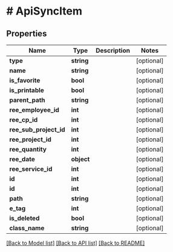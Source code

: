# # ApiSyncItem

## Properties

Name | Type | Description | Notes
------------ | ------------- | ------------- | -------------
**type** | **string** |  | [optional]
**name** | **string** |  | [optional]
**is_favorite** | **bool** |  | [optional]
**is_printable** | **bool** |  | [optional]
**parent_path** | **string** |  | [optional]
**ree_employee_id** | **int** |  | [optional]
**ree_cp_id** | **int** |  | [optional]
**ree_sub_project_id** | **int** |  | [optional]
**ree_project_id** | **int** |  | [optional]
**ree_quantity** | **int** |  | [optional]
**ree_date** | **object** |  | [optional]
**ree_service_id** | **int** |  | [optional]
**id** | **int** |  | [optional]
**id** | **int** |  | [optional]
**path** | **string** |  | [optional]
**e_tag** | **int** |  | [optional]
**is_deleted** | **bool** |  | [optional]
**class_name** | **string** |  | [optional]

[[Back to Model list]](../../README.md#models) [[Back to API list]](../../README.md#endpoints) [[Back to README]](../../README.md)
